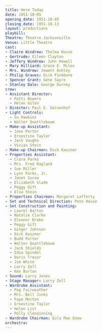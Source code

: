 ```yaml
---
title: Here Today
date: 1951-10-05
opening_date: 1951-10-05
closing_date: 1951-10-13
layout: productions
playbill:
Theatre: Theatre Jacksonville
Venue: Little Theatre
cast:
- Claire Windrew: Thelma House
- Gertrude: Eileen Clayton
- Jeffery Windrew: John Howell
- Mary Hilliard: Grace E. Miles
- Mrs. Windrew: Jewett Ashley
- Philip Graves: Dick Finkbone
- Spencer Grant: Gene Sayre
- Stanley Dale: George Durney
crew:
- Assistant Director:
  - Patti Bowers
  - Helen Giles
- Director: Paul E. Geisenhof
- Light Controls:
  - Su Hawkins
  - Walter Quattlebaum
- Make-up Assistant:
  - Jane Porter
  - Ernestine Taylor
  - Jack Vaughn
  - Vivian Stein
- Make-up Chairman: Dick Kaszner
- Properties Assistant:
  - Clara Parks
  - Mrs. Fred Ragland
  - Sue Miller
  - Lynn Parks, Jr.
  - Janet Sucow
  - Elizabeth Slade
  - Peggy Gift
  - Elva Stein
- Properties Chairman: Margaret Lafferty
- Set and Technical Direction: Pete House
- Set Construction and Painting:
  - Laurel Barton
  - Natalie Clarke
  - Eleanor Drake
  - Peggy Gift
  - Ginger Johnson
  - Dick Kaszner
  - Budd Porter
  - Walter Quattlebaum
  - Jack Shields
  - Edna Spindel
  - Doris Trevor
  - Jim White
  - Larry Zell
  - Ken Burton
- Sound: Larry Jones
- Stage Manager: Larry Zell
- Wardrobe Assistant:
  - Peg Fairweather
  - Mrs. Bell Jinks
  - Faye Morton
  - Ernestine Taylor
  - Helen List
  - Polly Clendinning
- Wardrobe Chairman: Eula Mae Snow
orchestra:
---
```


